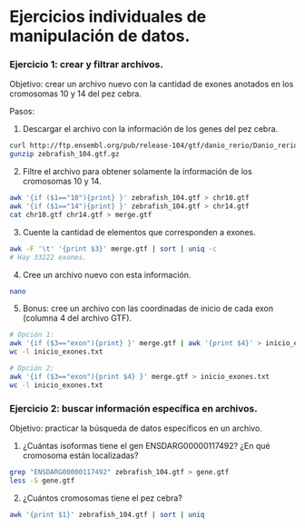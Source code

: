 # Ejercicios individuales de manipulación de datos.

### Ejercicio 1: crear y filtrar archivos.

Objetivo: crear un archivo nuevo con la cantidad de exones anotados en los cromosomas 10 y 14 del pez cebra.

Pasos:

1. Descargar el archivo con la información de los genes del pez cebra.
```bash
curl http://ftp.ensembl.org/pub/release-104/gtf/danio_rerio/Danio_rerio.GRCz11.104.gtf.gz -o zebrafish_104.gtf.gz```
gunzip zebrafish_104.gtf.gz
```

2. Filtre el archivo para obtener solamente la información de los cromosomas 10 y 14.
```bash
awk '{if ($1=="10"){print} }' zebrafish_104.gtf > chr10.gtf
awk '{if ($1=="14"){print} }' zebrafish_104.gtf > chr14.gtf
cat chr10.gtf chr14.gtf > merge.gtf
```

3. Cuente la cantidad de elementos que corresponden a exones.
```bash
awk -F '\t' '{print $3}' merge.gtf | sort | uniq -c
# Hay 33222 exones.
```

4. Cree un archivo nuevo con esta información.
```bash
nano
```

5. Bonus: cree un archivo con las coordinadas de inicio de cada exon (columna 4 del archivo GTF).
```bash
# Opción 1:
awk '{if ($3=="exon"){print} }' merge.gtf | awk '{print $4}' > inicio_exones.txt
wc -l inicio_exones.txt

# Opción 2:
awk '{if ($3=="exon"){print $4} }' merge.gtf > inicio_exones.txt
wc -l inicio_exones.txt
```

### Ejercicio 2: buscar información específica en archivos.

Objetivo: practicar la búsqueda de datos específicos en un archivo.

1. ¿Cuántas isoformas tiene el gen ENSDARG00000117492? ¿En qué cromosoma están localizadas?
```bash
grep "ENSDARG00000117492" zebrafish_104.gtf > gene.gtf
less -S gene.gtf
```

2. ¿Cuántos cromosomas tiene el pez cebra?
```bash
awk '{print $1}' zebrafish_104.gtf | sort | uniq
```
